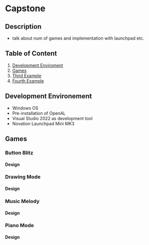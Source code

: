 # Capstone

## Description
- talk about num of games and implementation with launchpad etc.

## Table of Content

1. [Development Enviroment](#development-environment)
2. [Games](#games)
3. [Third Example](#third-example)
4. [Fourth Example](#fourth-examplehttpwwwfourthexamplecom)



## Development Environement
- Windows OS
- Pre-installation of OpenAL
- Visual Studio 2022 as development tool
- Novation Launchpad Mini MK3

## Games
### Button Blitz
#### Design
### Drawing Mode
#### Design
### Music Melody
#### Design
### Piano Mode
#### Design




 
